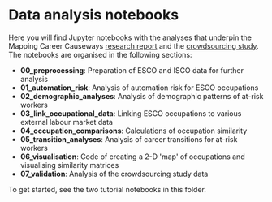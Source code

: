 # Data analysis notebooks

Here you will find Jupyter notebooks with the analyses that underpin the Mapping Career Causeways [research report](https://www.nesta.org.uk/report/mapping-career-causeways-supporting-workers-risk/) and the [crowdsourcing study](https://github.com/nestauk/mapping-career-causeways/tree/main/codebase/reports/crowd_feasibility_ratings/). The notebooks are organised in the following sections:

- **00_preprocessing**: Preparation of ESCO and ISCO data for further analysis
- **01_automation_risk**: Analysis of automation risk for ESCO occupations
- **02_demographic_analyses**: Analysis of demographic patterns of at-risk workers
- **03_link_occupational_data**: Linking ESCO occupations to various external labour market data
- **04_occupation_comparisons**: Calculations of occupation similarity
- **05_transition_analyses**: Analysis of career transitions for at-risk workers
- **06_visualisation**: Code of creating a 2-D 'map' of occupations and visualising similarity matrices
- **07_validation**: Analysis of the crowdsourcing study data

To get started, see the two tutorial notebooks in this folder.
